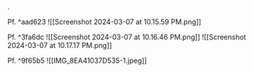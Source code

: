 .

Pf. ^aad623
![[Screenshot 2024-03-07 at 10.15.59 PM.png]]

Pf. ^3fa6dc
![[Screenshot 2024-03-07 at 10.16.46 PM.png]]
![[Screenshot 2024-03-07 at 10.17.17 PM.png]]

Pf. ^9f65b5
![[IMG_8EA41037D535-1.jpeg]]